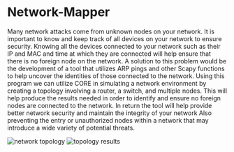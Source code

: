# Network-Mapper


Many network attacks come from unknown nodes on your network. It is important to know and keep track of all devices on your network to ensure security. Knowing all the devices connected to your network such as their IP and MAC and time at which they are connected will help ensure that there is no foreign node on the network. A solution to this problem would be the development of a tool that utilizes ARP pings and other Scapy functions to help uncover the identities of those connected to the network. Using this program we can utilize CORE in simulating a network environment by creating a topology involving a router, a switch, and multiple nodes. This will help produce the results needed in order to identify and ensure no foreign nodes are connected to the network. In return the tool will help provide better network security and maintain the integrity of your network  Also preventing the entry or unauthorized nodes within a network that may introduce a wide variety of potential threats.


![network topology](https://user-images.githubusercontent.com/65467588/201991118-6181f202-008d-4e2d-a985-efddf1951ae5.PNG)
![topology results](https://user-images.githubusercontent.com/65467588/201991125-685dc911-52c3-4e0f-99ab-42ab0ad1a348.PNG)
